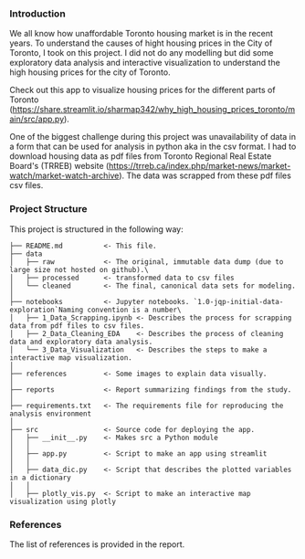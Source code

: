 ### Introduction 

We all know how unaffordable Toronto housing market is in the recent years. To understand the causes of hight housing prices in the City of Toronto, I took on this project. I did not do any modelling but did some exploratory data analysis and interactive visualization to understand the high housing prices for the city of Toronto.             

Check out this app to visualize housing prices for the different parts of Toronto (https://share.streamlit.io/sharmap342/why_high_housing_prices_toronto/main/src/app.py).        

One of the biggest challenge during this project was unavailability of data in a form that can be used for analysis in python aka in the csv format. I had to download housing data as pdf files from Toronto Regional Real Estate Board's (TRREB) website (https://trreb.ca/index.php/market-news/market-watch/market-watch-archive). The data was scrapped from these pdf files csv files.   


### Project Structure 

This project is structured in the following way:
```nohighlight      
├── README.md          <- This file.    
├── data                    
│   ├── raw            <- The original, immutable data dump (due to large size not hosted on github).\        
│   ├── processed      <- transformed data to csv files                           
│   └── cleaned        <- The final, canonical data sets for modeling.                        
│                        
├── notebooks          <- Jupyter notebooks. `1.0-jqp-initial-data-exploration`Naming convention is a number\ 
│   ├── 1_Data_Scrapping.ipynb <- Describes the process for scrapping data from pdf files to csv files.  
│   ├── 2_Data_Cleaning_EDA    <- Describes the process of cleaning data and exploratory data analysis.   
│   └── 3_Data_Visualization   <- Describes the steps to make a interactive map visualization.  
│  
├── references         <- Some images to explain data visually.  
│  
├── reports            <- Report summarizing findings from the study.  
│  
├── requirements.txt   <- The requirements file for reproducing the analysis environment  
│  
├── src                <- Source code for deploying the app.  
│   ├── __init__.py    <- Makes src a Python module  
│   │  
│   ├── app.py         <- Script to make an app using streamlit  
│   │  
│   ├── data_dic.py    <- Script that describes the plotted variables in a dictionary  
│   │  
│   ├── plotly_vis.py  <- Script to make an interactive map visualization using plotly  
```

### References

The list of references is provided in the report. 